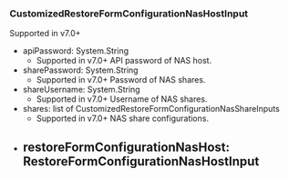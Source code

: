 ### CustomizedRestoreFormConfigurationNasHostInput
Supported in v7.0+

- apiPassword: System.String
  - Supported in v7.0+
      API password of NAS host.
- sharePassword: System.String
  - Supported in v7.0+
      Password of NAS shares.
- shareUsername: System.String
  - Supported in v7.0+
      Username of NAS shares.
- shares: list of CustomizedRestoreFormConfigurationNasShareInputs
  - Supported in v7.0+
      NAS share configurations.
- restoreFormConfigurationNasHost: RestoreFormConfigurationNasHostInput
  - 
